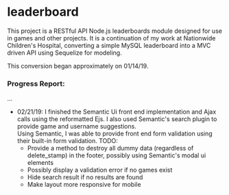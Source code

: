 # leaderboard

This project is a RESTful API Node.js leaderboards module designed for use in games and other projects.
It is a continuation of my work at Nationwide Children's Hospital, converting a simple
MySQL leaderboard into a MVC driven API using Sequelize for modeling.

This conversion began approximately on 01/14/19.


### Progress Report:

...

- 02/21/19: I finished the Semantic Ui front end implementation and Ajax calls using the reformatted Ejs. I also used Semantic's search plugin to provide game and username suggestions.  
  Using Semantic, I was able to provide front end form validation using their built-in form validation.
	TODO:
	- Provide a method to destroy all dummy data (regardless of delete_stamp) in the footer, possibly using Semantic's modal ui elements
  - Possibly display a validation error if no games exist
  - Hide search result if no results are found
  - Make layout more responsive for mobile
